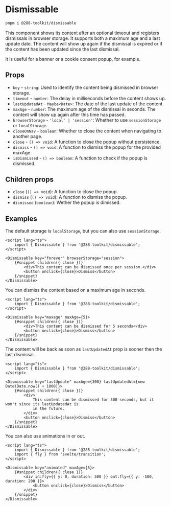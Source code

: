 # Dismissable

```sh
pnpm i @288-toolkit/dismissable
```

This component shows its content after an optional timeout and registers dismissals in browser
storage. It supports both a maximum age and a last update date. The content will show up again if
the dismissal is expired or if the content has been updated since the last dismissal.

It is useful for a banner or a cookie consent popup, for example.

## Props

-   `key` - `string`: Used to identify the content being dismissed in browser storage.
-   `timeout` - `number`: The delay in milliseconds before the content shows up.
-   `lastUpdatedAt` - `Maybe<Date>`: The date of the last update of the content.
-   `maxAge` - `number`: The maximum age of the dismissal in seconds. The content will show up again
    after this time has passed.
-   `browserStorage` - `'local' | 'session'`: Whether to use `sessionStorage` or `localStorage`.
-   `closeOnNav` - `boolean`: Whether to close the content when navigating to another page.
-   `close` - `() => void`: A function to close the popup without persistence.
-   `dismiss` - `() => void`: A function to dismiss the popup for the provided maxAge.
-   `isDismissed` - `() => boolean`: A function to check if the popup is dismissed.

## Children props

-   `close` (`() => void`): A function to close the popup.
-   `dismiss` (`() => void`): A function to dismiss the popup.
-   `dismissed` (`boolean`): Wether the popup is dimissed.

## Examples

The default storage is `localStorage`, but you can also use `sessionStorage`.

```svelte
<script lang="ts">
	import { Dismissable } from '@288-toolkit/dismissable';
</script>

<Dismissable key="forever" browserStorage="session">
	{#snippet children({ close })}
		<div>This content can be dismissed once per session.</div>
		<button onclick={close}>Dismiss</button>
	{/snippet}
</Dismissable>
```

You can dismiss the content based on a maximum age in seconds.

```svelte
<script lang="ts">
	import { Dismissable } from '@288-toolkit/dismissable';
</script>

<Dismissable key="maxage" maxAge={5}>
	{#snippet children({ close })}
		<div>This content can be dismissed for 5 seconds</div>
		<button onclick={close}>Dismiss</button>
	{/snippet}
</Dismissable>
```

The content will be back as soon as `lastUpdatedAt` prop is sooner then the last dismissal.

```svelte
<script lang="ts">
	import { Dismissable } from '@288-toolkit/dismissable';
</script>

<Dismissable key="lastUpdate" maxAge={300} lastUpdatedAt={new Date(Date.now() + 1000)}>
	{#snippet children({ close })}
		<div>
			This content can be dismissed for 300 seconds, but it won't since its lastUpdatedAt is
			in the future.
		</div>
		<button onclick={close}>Dismiss</button>
	{/snippet}
</Dismissable>
```

You can also use animations in or out.

```svelte
<script lang="ts">
	import { Dismissable } from '@288-toolkit/dismissable';
	import { fly } from 'svelte/transition';
</script>

<Dismissable key="animated" maxAge={5}>
	{#snippet children({ close })}
		<div in:fly={{ y: 0, duration: 500 }} out:fly={{ y: -100, duration: 200 }}>
			<button onclick={close}>Dismiss</button>
		</div>
	{/snippet}
</Dismissable>
```
